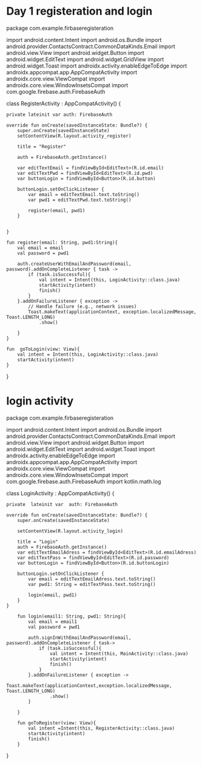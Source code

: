 # Day 1 registeration and login
package com.example.firbaseregisteration

import android.content.Intent
import android.os.Bundle
import android.provider.ContactsContract.CommonDataKinds.Email
import android.view.View
import android.widget.Button
import android.widget.EditText
import android.widget.GridView
import android.widget.Toast
import androidx.activity.enableEdgeToEdge
import androidx.appcompat.app.AppCompatActivity
import androidx.core.view.ViewCompat
import androidx.core.view.WindowInsetsCompat
import com.google.firebase.auth.FirebaseAuth

class RegisterActivity : AppCompatActivity() {

    private lateinit var auth: FirebaseAuth

    override fun onCreate(savedInstanceState: Bundle?) {
        super.onCreate(savedInstanceState)
        setContentView(R.layout.activity_register)

        title = "Register"

        auth = FirebaseAuth.getInstance()

        var editTextEmail = findViewById<EditText>(R.id.email)
        var editTextPwd = findViewById<EditText>(R.id.pwd)
        var buttonLogin = findViewById<Button>(R.id.button)

        buttonLogin.setOnClickListener {
            var email = editTextEmail.text.toString()
            var pwd1 = editTextPwd.text.toString()

            register(email, pwd1)
        }


    }

    fun register(email: String, pwd1:String){
        val email = email
        val password = pwd1

        auth.createUserWithEmailAndPassword(email, password).addOnCompleteListener { task ->
            if (task.isSuccessful){
                val intent = Intent(this, LoginActivity::class.java)
                startActivity(intent)
                finish()
            }
        }.addOnFailureListener { exception ->
            // Handle failure (e.g., network issues)
            Toast.makeText(applicationContext, exception.localizedMessage, Toast.LENGTH_LONG)
                .show()

        }
    }

    fun  goToLogin(view: View){
        val intent = Intent(this, LoginActivity::class.java)
        startActivity(intent)
    }
}

# login activity
package com.example.firbaseregisteration

import android.content.Intent
import android.os.Bundle
import android.provider.ContactsContract.CommonDataKinds.Email
import android.view.View
import android.widget.Button
import android.widget.EditText
import android.widget.Toast
import androidx.activity.enableEdgeToEdge
import androidx.appcompat.app.AppCompatActivity
import androidx.core.view.ViewCompat
import androidx.core.view.WindowInsetsCompat
import com.google.firebase.auth.FirebaseAuth
import kotlin.math.log

class LoginActivity : AppCompatActivity() {

    private  lateinit var  auth: FirebaseAuth

    override fun onCreate(savedInstanceState: Bundle?) {
        super.onCreate(savedInstanceState)

        setContentView(R.layout.activity_login)

        title = "Login"
        auth = FirebaseAuth.getInstance()
        var editTextEmailAdress = findViewById<EditText>(R.id.emailAdress)
        var editTextPass = findViewById<EditText>(R.id.password)
        var buttonLogin = findViewById<Button>(R.id.buttonLogin)

        buttonLogin.setOnClickListener {
            var email = editTextEmailAdress.text.toString()
            var pwd1: String = editTextPass.text.toString()

            login(email, pwd1)
        }
    }

        fun login(email1: String, pwd1: String){
            val email = email1
            val password = pwd1

            auth.signInWithEmailAndPassword(email, password).addOnCompleteListener { task->
                if (task.isSuccessful){
                    val intent = Intent(this, MainActivity::class.java)
                    startActivity(intent)
                    finish()
                }
            }.addOnFailureListener { exception ->
                Toast.makeText(applicationContext,exception.localizedMessage, Toast.LENGTH_LONG)
                    .show()
            }

        }

        fun goToRegister(view: View){
            val intent =Intent(this, RegisterActivity::class.java)
            startActivity(intent)
            finish()
        }

}

